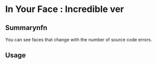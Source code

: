 # In Your Face : Incredible ver

## Summarynfn

You can see faces that change with the number of source code errors.

## Usage
